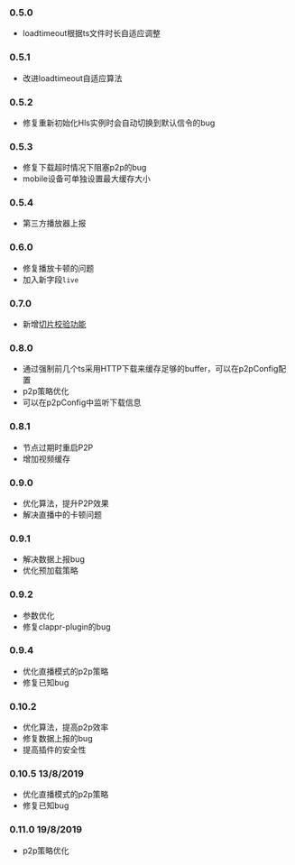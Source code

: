 
### 0.5.0
- loadtimeout根据ts文件时长自适应调整

### 0.5.1
- 改进loadtimeout自适应算法

### 0.5.2
- 修复重新初始化Hls实例时会自动切换到默认信令的bug 

### 0.5.3
- 修复下载超时情况下阻塞p2p的bug
- mobile设备可单独设置最大缓存大小

### 0.5.4
- 第三方播放器上报

### 0.6.0
- 修复播放卡顿的问题
- 加入新字段`live`

### 0.7.0
- 新增[切片校验功能](https://docs.cdnbye.com/#/API?id=how-to-check-segment-validity)

### 0.8.0
- 通过强制前几个ts采用HTTP下载来缓存足够的buffer，可以在p2pConfig配置
- p2p策略优化
- 可以在p2pConfig中监听下载信息

### 0.8.1
- 节点过期时重启P2P
- 增加视频缓存

### 0.9.0
- 优化算法，提升P2P效果
- 解决直播中的卡顿问题

### 0.9.1
- 解决数据上报bug
- 优化预加载策略

### 0.9.2
- 参数优化
- 修复clappr-plugin的bug

### 0.9.4
- 优化直播模式的p2p策略
- 修复已知bug

### 0.10.2
- 优化算法，提高p2p效率
- 修复数据上报的bug
- 提高插件的安全性

### 0.10.5  13/8/2019
- 优化直播模式的p2p策略
- 修复已知bug

### 0.11.0 19/8/2019
- p2p策略优化